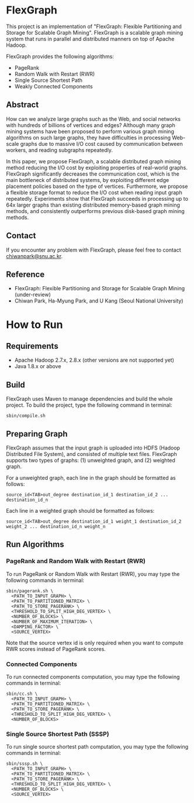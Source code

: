 # FlexGraph

This project is an implementation of "FlexGraph: Flexible Partitioning and Storage for Scalable Graph Mining". FlexGraph is a scalable graph mining system that runs in parallel and distributed manners on top of Apache Hadoop.

FlexGraph provides the following algorithms:

* PageRank
* Random Walk with Restart (RWR)
* Single Source Shortest Path
* Weakly Connected Components

## Abstract

How can we analyze large graphs such as the Web, and social networks with hundreds of billions of vertices and edges? Although many graph mining systems have been proposed to perform various graph mining algorithms on such large graphs, they have difficulties in processing Web-scale graphs due to massive I/O cost caused by communication between workers, and reading subgraphs repeatedly.

In this paper, we propose FlexGraph, a scalable distributed graph mining method reducing the I/O cost by exploiting properties of real-world graphs. FlexGraph significantly decreases the communication cost, which is the main bottleneck of distributed systems, by exploiting different edge placement policies based on the type of vertices. Furthermore, we propose a flexible storage format to reduce the I/O cost when reading input graph repeatedly. Experiments show that FlexGraph succeeds in processing up to 64x larger graphs than existing distributed memory-based graph mining methods, and consistently outperforms previous disk-based graph mining methods.

## Contact

If you encounter any problem with FlexGraph, please feel free to contact [chiwanpark@snu.ac.kr](mailto:chiwanparK@snu.ac.kr).

## Reference

- FlexGraph: Flexible Partitioning and Storage for Scalable Graph Mining (under-review)
- Chiwan Park, Ha-Myung Park, and U Kang (Seoul National University)

# How to Run

## Requirements
* Apache Hadoop 2.7.x, 2.8.x (other versions are not supported yet)
* Java 1.8.x or above

## Build
FlexGraph uses Maven to manage dependencies and build the whole project. To build the project, type the following command in terminal:

```
sbin/compile.sh
```

## Preparing Graph
FlexGraph assumes that the input graph is uploaded into HDFS (Hadoop Distributed File System), and consisted of multiple text files. FlexGraph supports two types of graphs: (1) unweighted graph, and (2) weighted graph.

For a unweighted graph, each line in the graph should be formatted as follows:

```
source_id<TAB>out_degree destination_id_1 destination_id_2 ... destination_id_n
```

Each line in a weighted graph should be formatted as follows:

```
source_id<TAB>out_degree destination_id_1 weight_1 destination_id_2 weight_2 ... destination_id_n weight_n
```

## Run Algorithms

### PageRank and Random Walk with Restart (RWR)
To run PageRank or Random Walk with Restart (RWR), you may type the following commands in terminal:

```
sbin/pagerank.sh \
  <PATH_TO_INPUT_GRAPH> \
  <PATH_TO_PARTITIONED_MATRIX> \
  <PATH_TO_STORE_PAGERANK> \
  <THRESHOLD_TO_SPLIT_HIGH_DEG_VERTEX> \
  <NUMBER_OF_BLOCKS> \
  <NUMBER_OF_MAXIMUM_ITERATION> \
  <DAMPING_FACTOR> \
  <SOURCE_VERTEX>
```

Note that the source vertex id is only required when you want to compute RWR scores instead of PageRank scores.

### Connected Components
To run connected components computation, you may type the following commands in terminal:

```
sbin/cc.sh \
  <PATH_TO_INPUT_GRAPH> \
  <PATH_TO_PARTITIONED_MATRIX> \
  <PATH_TO_STORE_PAGERANK> \
  <THRESHOLD_TO_SPLIT_HIGH_DEG_VERTEX> \
  <NUMBER_OF_BLOCKS>
```

### Single Source Shortest Path (SSSP)
To run single source shortest path computation, you may type the following commands in terminal:

```
sbin/sssp.sh \
  <PATH_TO_INPUT_GRAPH> \
  <PATH_TO_PARTITIONED_MATRIX> \
  <PATH_TO_STORE_PAGERANK> \
  <THRESHOLD_TO_SPLIT_HIGH_DEG_VERTEX> \
  <NUMBER_OF_BLOCKS> \
  <SOURCE_VERTEX>
```
